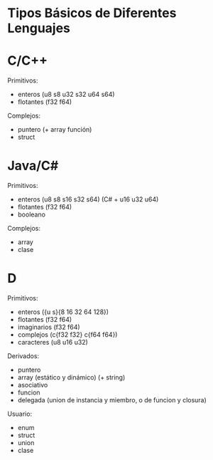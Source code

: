 # Tipos Básicos de Diferentes Lenguajes

# C/C++

Primitivos:

- enteros (u8 s8 u32 s32 u64 s64)
- flotantes (f32 f64)

Complejos:

- puntero (+ array función)
- struct

# Java/C#

Primitivos:

- enteros (u8 s8 s16 s32 s64) (C# + u16 u32 u64)
- flotantes (f32 f64)
- booleano

Complejos:

- array
- clase

# D

Primitivos:

- enteros ({u s}{8 16 32 64 128})
- flotantes (f32 f64)
- imaginarios (f32 f64)
- complejos (c{f32 f32} c{f64 f64})
- caracteres (u8 u16 u32)

Derivados:

- puntero
- array (estático y dinámico) (+ string)
- asociativo
- funcion
- delegada (union de instancia y miembro, o de funcion y closura)

Usuario:

- enum
- struct
- union
- clase



